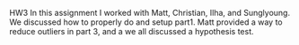 HW3
In this assignment I worked with Matt, Christian, Ilha, and Sunglyoung. We discussed how to properly do and setup part1. Matt provided a way to reduce outliers in part 3, and a we all discussed a hypothesis test.
